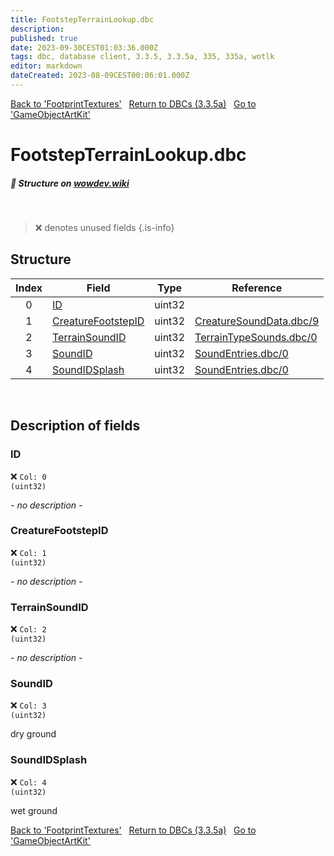 ```yaml
---
title: FootstepTerrainLookup.dbc
description:
published: true
date: 2023-09-30CEST01:03:36.000Z
tags: dbc, database client, 3.3.5, 3.3.5a, 335, 335a, wotlk
editor: markdown
dateCreated: 2023-08-09CEST00:06:01.000Z
---
```

<a href="https://trinitycore.info/files/DBC/335/footprinttextures" class="mt-5 v-btn v-btn--depressed v-btn--flat v-btn--outlined theme--light v-size--default darkblue--text text--lighten-3"><span class="v-btn__content"><i aria-hidden="true" class="v-icon notranslate v-icon--left mdi mdi-arrow-left theme--light"></i><span>Back to 'FootprintTextures'</span></span></a>&nbsp;&nbsp;&nbsp;<a href="https://trinitycore.info/files/DBC/335/DBC" class="mt-5 v-btn v-btn--depressed v-btn--flat v-btn--outlined theme--light v-size--default darkblue--text text--lighten-3"><span class="v-btn__content"><i aria-hidden="true" class="v-icon notranslate v-icon--left mdi mdi-home-outline theme--light"></i><span>Return to DBCs (3.3.5a)</span></span></a>&nbsp;&nbsp;&nbsp;<a href="https://trinitycore.info/files/DBC/335/gameobjectartkit" class="mt-5 v-btn v-btn--depressed v-btn--flat v-btn--outlined theme--light v-size--default darkblue--text text--lighten-3"><span class="v-btn__content"><span>Go to 'GameObjectArtKit'</span><i aria-hidden="true" class="v-icon notranslate v-icon--right mdi mdi-arrow-right theme--light"></i></span></a>

# FootstepTerrainLookup.dbc
##### :pencil: Structure on [wowdev.wiki](https://wowdev.wiki/DB/FootstepTerrainLookup)
&nbsp;

> :x: denotes unused fields
{.is-info}


## Structure

| Index | Field | Type | Reference |
| :---: | --- | :---: | --- |
| 0 | [ID](#id-alt) | uint32 |  |
| 1 | [CreatureFootstepID](#creaturefootstepid) | uint32 | [CreatureSoundData.dbc/9](/files/DBC/335/creaturesounddata#soundfootstepid) |
| 2 | [TerrainSoundID](#terrainsoundid) | uint32 | [TerrainTypeSounds.dbc/0](/files/DBC/335/terraintypesounds#id-alt) |
| 3 | [SoundID](#soundid) | uint32 | [SoundEntries.dbc/0](/files/DBC/335/soundentries#id-alt) |
| 4 | [SoundIDSplash](#soundidsplash) | uint32 | [SoundEntries.dbc/0](/files/DBC/335/soundentries#id-alt) |
&nbsp;
## Description of fields

### ID <!-- {#id-alt} -->
:x: <code>Col: 0 (uint32)</code>

*- no description -*
&nbsp;

### CreatureFootstepID
:x: <code>Col: 1 (uint32)</code>

*- no description -*
&nbsp;

### TerrainSoundID
:x: <code>Col: 2 (uint32)</code>

*- no description -*
&nbsp;

### SoundID
:x: <code>Col: 3 (uint32)</code>

dry ground
&nbsp;

### SoundIDSplash
:x: <code>Col: 4 (uint32)</code>

wet ground
&nbsp;

<a href="https://trinitycore.info/files/DBC/335/footprinttextures" class="mt-5 v-btn v-btn--depressed v-btn--flat v-btn--outlined theme--light v-size--default darkblue--text text--lighten-3"><span class="v-btn__content"><i aria-hidden="true" class="v-icon notranslate v-icon--left mdi mdi-arrow-left theme--light"></i><span>Back to 'FootprintTextures'</span></span></a>&nbsp;&nbsp;&nbsp;<a href="https://trinitycore.info/files/DBC/335/DBC" class="mt-5 v-btn v-btn--depressed v-btn--flat v-btn--outlined theme--light v-size--default darkblue--text text--lighten-3"><span class="v-btn__content"><i aria-hidden="true" class="v-icon notranslate v-icon--left mdi mdi-home-outline theme--light"></i><span>Return to DBCs (3.3.5a)</span></span></a>&nbsp;&nbsp;&nbsp;<a href="https://trinitycore.info/files/DBC/335/gameobjectartkit" class="mt-5 v-btn v-btn--depressed v-btn--flat v-btn--outlined theme--light v-size--default darkblue--text text--lighten-3"><span class="v-btn__content"><span>Go to 'GameObjectArtKit'</span><i aria-hidden="true" class="v-icon notranslate v-icon--right mdi mdi-arrow-right theme--light"></i></span></a>

